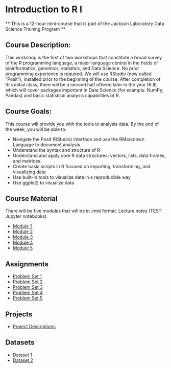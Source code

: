 # Introduction to R I
** This is a 12-hour mini-course that is part of the Jackson Laboratory Data Science Training Program **  

## Course Description: 
This workshop is the first of two workshops that constitute a broad survey of the R programming language, a major language central in the fields of bioinformatics, genomics, statistics, and Data Science. No prior programming experience is required. We will use RStudio (now called “Posit”), installed prior to the beginning of the course. After completion of this initial class, there will be a second half offered later in the year (R II) which will cover packages important in Data Science (for example: NumPy, Pandas) and basic statistical analysis capabilities of R.

## Course Goals: 
This course will provide you with the tools to analysis data. By the end of the week, you will be able to:
- Navigate the Posit (RStudio) interface and use the RMarkdown Language to document analysis
- Understand the syntax and structure of R
- Understand and apply core R data structures: vectors, lists, data frames, and matrices.
- Create basic scripts in R focused on importing, transforming, and visualizing data
- Use built-in tools to visualize data in a reproducible way
- Use ggplot2 to visualize data

## Course Material
There will be five modules that will be in .rmd format. 
Lecture notes (TEST: Jupyter notebooks)
- [Module 1](course_content_jupyter_notebooks/Module_1.md)
- [Module 2](course_content_jupyter_notebooks/Module_2.md)
- [Module 3](course_content_jupyter_notebooks/Module_3.md)
- [Module 4](course_content_jupyter_notebooks/Module_4.md)
- [Module 5](course_content_jupyter_notebooks/Module_5.md)
  
## Assignments
- [Problem Set 1](assignments/problem_set1.md)
- [Problem Set 2](assignments/problem_set2.md)
- [Problem Set 3](assignments/problem_set3.md)
- [Problem Set 4](assignments/problem_set4.md)
- [Problem Set 5](assignments/problem_set5.md)

## Projects
- [Project Descriptions](projects/descriptions.md)

## Datasets
- [Dataset 1](datasets/dataset1.csv)
- [Dataset 2](datasets/dataset2.csv)
